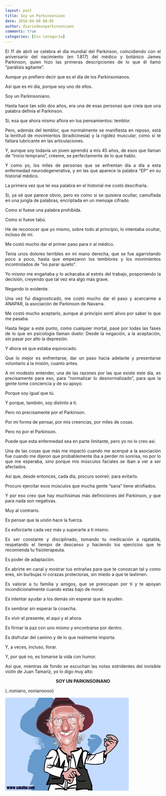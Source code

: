 ```yaml
---
layout: post
title: Soy un Parkinsoniano
date: 2018-04-08 08:05
author: diariodeunparkinsoniano
comments: true
categories: [Sin categoría]
---
```

<p style="text-align:justify;">El 11 de abril se celebra el día mundial del Parkinson, coincidiendo con el aniversario del nacimiento (en 1.817) del médico y botánico James Parkinson, quien hizo las primeras descripciones de lo que él llamó “parálisis agitante”.</p>
<p style="text-align:justify;">Aunque yo prefiero decir que es el día de los Parkinsonianos.</p>
<p style="text-align:justify;">Así que es mi día, porque soy uno de ellos.</p>
<p style="text-align:justify;">Soy un Parkinsoniano.</p>
<p style="text-align:justify;">Hasta hace tan sólo dos años, era una de esas personas que creía que una palabra definía el Parkinson.</p>
<p style="text-align:justify;">Si, esa que ahora mismo aflora en tus pensamientos: temblor.</p>
<p style="text-align:justify;">Pero, además del temblor, que normalmente se manifiesta en reposo, está la lentitud de movimientos (bradicinesia) y la rigidez muscular, como si te faltara lubricante en las articulaciones.</p>
<p style="text-align:justify;">Y, aunque soy todavía un joven aprendiz a mis 45 años, de esos que llaman de “inicio temprano”, créeme, se perfectamente de lo que hablo.</p>
<p style="text-align:justify;">Y como yo, los miles de personas que se enfrentan día a día a esta enfermedad neurodegenerativa, y en las que aparece la palabra “EP” en su historial médico.</p>
<p style="text-align:justify;">La primera vez que leí esa palabra en el historial me costó descifrarla.</p>
<p style="text-align:justify;">Si, ya sé que parece obvio, pero es como si se quisiera ocultar, camuflada en una jungla de palabras, encriptada en un mensaje cifrado.</p>
<p style="text-align:justify;">Como si fuese una palabra prohibida.</p>
<p style="text-align:justify;">Como si fuese tabú.</p>
<p style="text-align:justify;">He de reconocer que yo mismo, sobre todo al principio, lo intentaba ocultar, incluso de mí.</p>
<p style="text-align:justify;">Me costó mucho dar el primer paso para ir al médico.</p>
<p style="text-align:justify;">Tenía unos dolores terribles en mi mano derecha, que se fue agarrotando poco a poco, hasta que empezaron los temblores y los movimientos incontrolados de “no parar quieto”.</p>
<p style="text-align:justify;">Yo mismo me engañaba y lo achacaba al estrés del trabajo, posponiendo la decisión, creyendo que tal vez era algo más grave.</p>
<p style="text-align:justify;">Negando lo evidente.</p>
<p style="text-align:justify;">Una vez fui diagnosticado, me costó mucho dar el paso y acercarme a ANAPAR, la asociación de Parkinson de Navarra.</p>
<p style="text-align:justify;">Me costó mucho aceptarlo, aunque al principio sentí alivio por saber lo que me pasaba.</p>
<p style="text-align:justify;">Hasta llegar a este punto, como cualquier mortal, pasé por todas las fases de lo que en psicología llaman duelo: Desde la negación, a la aceptación, sin pasar por alto la depresión.</p>
<p style="text-align:justify;">Y ahora sé que estaba equivocado.</p>
<p style="text-align:justify;">Que lo mejor es enfrentarse, dar un paso hacia adelante y presentarse voluntario a la misión, cuanto antes.</p>
<p style="text-align:justify;">A mi modesto entender, una de las razones por las que existe este día, es precisamente para eso, para “normalizar lo desnormalizado”, para que la gente tome conciencia y de su apoyo.</p>
<p style="text-align:justify;">Porque soy igual que tú.</p>
<p style="text-align:justify;">Y porque, también, soy distinto a ti.</p>
<p style="text-align:justify;">Pero no precisamente por el Parkinson.</p>
<p style="text-align:justify;">Por mi forma de pensar, por mis creencias, por miles de cosas.</p>
<p style="text-align:justify;">Pero no por el Parkinson.</p>
<p style="text-align:justify;">Puede que esta enfermedad sea en parte limitante, pero yo no lo creo así.</p>
<p style="text-align:justify;">Una de las cosas que más me impactó cuando me acerqué a la asociación fue cuando me dijeron que probablemente iba a perder mi sonrisa, no por lo que me esperaba, sino porque mis músculos faciales se iban a ver a ser afectados.</p>
<p style="text-align:justify;">Así que, desde entonces, cada día, procuro sonreír, para evitarlo.</p>
<p style="text-align:justify;">Procuro ejercitar esos músculos que mucha gente “sana” tiene atrofiados.</p>
<p style="text-align:justify;">Y por eso creo que hay muchísimas más definiciones del Parkinson, y que para nada son negativas.</p>
<p style="text-align:justify;">Muy al contrario.</p>
Es pensar que la unión hace la fuerza.
<p style="text-align:justify;">Es esforzarte cada vez más y superarte a ti mismo.</p>
<p style="text-align:justify;">Es ser constante y disciplinado, tomando tu medicación a rajatabla, respetando el tiempo de descanso y haciendo los ejercicios que te recomienda tu fisioterapeuta.</p>
<p style="text-align:justify;">Es poder de adaptación.</p>
<p style="text-align:justify;">Es abrirte en canal y mostrar tus entrañas para que te conozcan tal y como eres, sin burbujas ni corazas protectoras, sin miedo a que te lastimen.</p>
<p style="text-align:justify;">Es valorar a tu familia y amigos, que se preocupan por ti y te apoyan incondicionalmente cuando estás bajo de moral.</p>
<p style="text-align:justify;">Es intentar ayudar a los demás sin esperar que te ayuden.</p>
<p style="text-align:justify;">Es sembrar sin esperar la cosecha.</p>
<p style="text-align:justify;">Es vivir el presente, el aquí y el ahora.</p>
<p style="text-align:justify;">Es firmar la paz con uno mismo y encontrarse por dentro.</p>
<p style="text-align:justify;">Es disfrutar del camino y de lo que realmente importa.</p>
<p style="text-align:justify;">Y, a veces, incluso, llorar.</p>
<p style="text-align:justify;">Y, por qué no, es tomarse la vida con humor.</p>
<p style="text-align:justify;">Así que, mientras de fondo se escuchan las notas estridentes del invisible violín de Juan Tamariz, yo lo digo muy alto:</p>
<p style="text-align:center;"><strong>SOY UN PARKINSOINANO</strong></p>
<p style="text-align:justify;"></p>
<p style="text-align:justify;">(..noniano, nonianoooo)</p>
<p style="text-align:justify;"><img class="img-fluid"  clasXs=" size-full wp-image-632 aligncenter" src="/assets/images/2018/04/tamariz.jpg" alt="tamariz" width="400" height="300" /></p>
